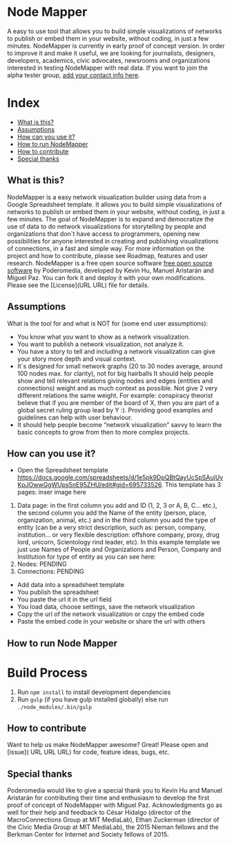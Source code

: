 Node Mapper
===========
A easy to use tool that allows you to build simple visualizations of networks to publish or embed them in your website, without coding, in just a few minutes. NodeMapper is currently in early proof of concept version. In order to improve it and make it useful, we are looking for journalists, designers, developers, academics, civic advocates, newsrooms and organizations interested in testing NodeMapper with real data. If you want to join the alpha tester group, [add your contact info here](https://docs.google.com/a/poderopedia.com/forms/d/1MEuCVvYZUcj2Isxq1IVVLg1oX_LD0F6vistF_s48HrQ/viewform).

Index
========================

* [What is this?](#what-is-this)
* [Assumptions](#assumptions)
* [How can you use it?](#how-can-you-use-it)
* [How to run NodeMapper](#how-to-run-nodemapper)
* [How to contribute](#how-to-contribute)
* [Special thanks](#special-thanks)


What is this?
-------------

NodeMapper is a easy network visualization builder using data from a Google Spreadsheet template. It allows you to build simple visualizations of networks to publish or embed them in your website, without coding, in just a few minutes. 
The goal of NodeMapper is to expand and democratize the use of data to do network visualizations for storytelling by people and organizations that don`t have access to programmers, opening new possibilities for anyone interested in creating and publishing visualizations of connections, in a fast and simple way. For more information on the project and how to contribute, please see Roadmap, features and user research.
NodeMapper is a free open source software [free open source software]( vvvvvv) by Poderomedia, developed by Kevin Hu, Manuel Aristarán and Miguel Paz. You can fork it and deploy it with your own modifications. Please see the [License](URL URL) file for details.  

Assumptions 
-----------

What is the tool for and what is NOT for (some end user assumptions):
* You know what you want to show as a network visualization.
* You want to publish a network visualization, not analyze it.
* You have a story to tell and including a network visualization can give your story more depth and visual context.
* It`s designed for small network graphs (20 to 30 nodes average, around 100 nodes max. for clarity), not for big hairballs
It should help people show and tell relevant relations giving nodes and edges (entities and connections) weight and as much context as possible. Not give 2 very different relations the same weight. For example: conspiracy theorist believe that if you are member of the board of X, then you are part of a global secret ruling group lead by Y :). Providing good examples and guidelines can help with user behaviour.
* It should help people become “network visualization” savvy to learn the basic concepts to grow from then to more complex projects.

How can you use it?
---------------

* Open the Spreadsheet template https://docs.google.com/spreadsheets/d/1e5pk9DpQBtQayUcSpSAujUyKpJOwwGgWUps5nE95ZHU/edit#gid=695733526. This template has 3 pages: 
inser image here
1. Data page: in the first column you add and ID (1, 2, 3 or A, B, C... etc.), the second column you add the Name of the entity (person, place, organization, animal, etc.) and in the third column you add the type of entity (can be a very strict description, such as: person, company, institution... or very flexible description: offshore company, proxy, drug lord, unicorn, Scientology rind leader, etc). 
In this example template we just use Names of People and Organizations and Person, Company and Institution for type of entity as you can see here: 
2. Nodes: PENDING
3. Connections: PENDING
* Add data into a spreadsheet template
* You publish the spreadsheet
* You paste the url it in the url field 
* You load data, choose settings, save the network visualization
* Copy the url of the network visualization or copy the embed code
* Paste the embed code in your website or share the url with others

How to run Node Mapper
--------------------

# Build Process
1. Run `npm install` to install development dependencies
2. Run `gulp` (if you have gulp installed globally) else run `./node_modules/.bin/gulp`
 
How to contribute
--------------------

Want to help us make NodeMapper awesome? Great! Please open and [issue]( URL URL URL) for code, feature ideas, bugs, etc. 

Special thanks
--------------------

Poderomedia would like to give a special thank you to Kevin Hu and Manuel Aristarán for contributing their time and enthusiasm to develop the first proof of concept of NodeMapper with Miguel Paz. Acknowledgments go as well for their help and feedback to César Hidalgo (director of the MacroConnections Group at MIT MediaLab), Ethan Zuckerman (director of the Civic Media Group at MIT MediaLab), the 2015 Nieman fellows and the Berkman Center for Internet and Society fellows of 2015.
